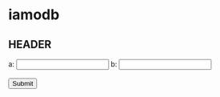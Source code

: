 # iamodb


## HEADER

 <form action="/action_page.php" method="get">
  <label for="thea">a:</label>
  <input type="number" id="thea" name="thea">
  <label for="theb">b:</label>
  <input type="number" id="theb" name="theb"><br><br>
  <input type="submit" value="Submit">
</form>